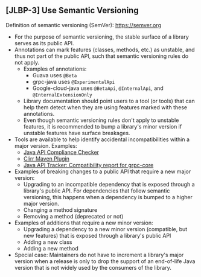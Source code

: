 [JLBP-3] Use Semantic Versioning
--------------------------------

Definition of semantic versioning (SemVer): https://semver.org

- For the purpose of semantic versioning, the stable surface of a library
  serves as its public API.
- Annotations can mark features (classes, methods, etc.) as unstable, 
  and thus not part of the public API, such that semantic versioning rules do not apply. 
  - Examples of annotations:
    - Guava uses `@Beta`
    - grpc-java uses `@ExperimentalApi`
    - Google-cloud-java uses `@BetaApi`, `@InternalApi`, and `@InternalExtensionOnly`
  - Library documentation should point users to a tool (or tools) that can
    help them detect when they are using features marked with these
    annotations.
  - Even though semantic versioning rules don't apply to unstable features, it is
    recommended to bump a library's minor version if unstable features have
    surface breakages.
- Tools are available to help identify accidental incompatibilities within a
  major version. Examples:
  - [Java API Compliance Checker](https://lvc.github.io/japi-compliance-checker/)
  - [Clirr Maven Plugin](http://www.mojohaus.org/clirr-maven-plugin/)
  - [Java API Tracker: Compatibility report for grpc-core](
    https://abi-laboratory.pro/index.php?view=timeline&lang=java&l=grpc-core)
- Examples of breaking changes to a public API that require a new major
  version:
  - Upgrading to an incompatible dependency that is exposed through a
    library's public API. For dependencies that follow semantic versioning, this happens
    when a dependency is bumped to a higher major version.
  - Changing a method signature
  - Removing a method (deprecated or not)
- Examples of additions that require a new minor version:
  - Upgrading a dependency to a new minor version (compatible, but new
    features) that is exposed through a library's public API
  - Adding a new class
  - Adding a new method
- Special case: Maintainers do not have to increment a library's major version when
  a release is only to drop the support of an end-of-life Java version that is not widely used by
  the consumers of the library.
